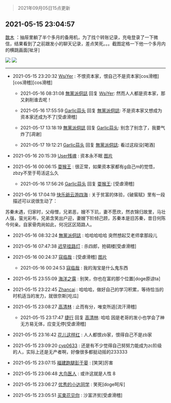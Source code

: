 > 2021年09月05日15点更新
<link rel="stylesheet" href="https://cdn.jsdelivr.net/gh/taotie6/sampleJSON@main/css/photo_show.css">


 ## 2021-05-15 23:04:57 

 [㪚木](https://www.coolapk.com/feed/27003350?shareKey=NTRhYmY3OWY2ZTM2NjEzMTc3ZWU~) ：抽屉里躺了半个多月的备用机，为了找个转账记录，充电登录了一下微信，结果看到了之前跟发小的聊天记录，差点笑死。。。截图定格一下他一个多月内的横跳画面[呲牙] 

<div class="album">
<img class="img-item" src="http://image.coolapk.com/feed/2021/0515/23/1081091_8b21722a_1094_5365@767x1860.jpeg" />
<img class="img-item" src="http://image.coolapk.com/feed/2021/0515/23/1081091_8408d39a_1094_5366@730x1892.jpeg" />
</div>

 ------- 

- 2021-05-15 23:20:32 [WsiYer](uid=3832235) : 不恨资本家，恨自己不是资本家[cos滑稽][cos滑稽][cos滑稽] 

    - 2021-05-16 08:31:08 [無黨派侗誌](uid=963651) 回复 [WsiYer](uid=3832235): 然而人人都是资本家，那又剥削谁去呢！ 

    - 2021-05-16 17:55:59 [Garlic蒜头](uid=473445) 回复 [無黨派侗誌](uid=963651): 不是资本家又想成为资本家还成为不了[受虐滑稽] 

    - 2021-05-17 13:18:19 [無黨派侗誌](uid=963651) 回复 [Garlic蒜头](uid=473445): 别念了别念了，我要气炸了[凋谢] 

    - 2021-05-17 19:12:21 [Garlic蒜头](uid=473445) 回复 [無黨派侗誌](uid=963651): 看过这段没[喝酒] 

- 2021-05-16 20:15:39 [User残魂](uid=1862817) : 资本永不眠 [图片](http://image.coolapk.com/feed/2021/0516/20/1862817_8ec6f9c0_7338_4206@215x286.jpeg)

- 2021-05-16 00:06:15 [耍猴王](uid=2055455) : 很正常，如果资本家都有g自己m的觉悟，zbzy不至于苟活这么久 

    - 2021-05-16 17:56:26 [Garlic蒜头](uid=473445) 回复 [耍猴王](uid=2055455): [受虐滑稽] 

- 2021-05-16 17:04:19 [快乐爺云游四海](uid=3678818) : 关于贫富的体验，《破窖赋》里有一段描述可以说很生动了：

苏秦未遇，归家时，父母憎，兄弟恶，嫂不下玑，妻不愿炊，然衣锦归故里，马壮人强，萤光彩布，兄弟含笑出户迎，妻嫂下阶倾己顾，苏秦本是旧苏秦，昔日何陈今何亲。自家骨肉尚如此，何况区区陌路人。 

- 2021-05-16 08:32:24 [無黨派侗誌](uid=963651) : 哈哈哈哈哈      突然想起艾老师拿那段儿 

- 2021-05-16 07:47:38 [迟早挂路灯](uid=874366) : 杀四郎，抢碉楼[受虐滑稽] 

- 2021-05-16 00:24:37 [寇临哉](uid=3365514) : [受虐滑稽] [图片](http://image.coolapk.com/feed/2021/0516/00/3365514_fcc68429_5876_4557@1440x3120.jpeg)

    - 2021-05-16 00:24:53 [寇临哉](uid=3365514) : 我的淘宝是什么鬼东西 

- 2021-05-15 23:55:09 [海洋之露](uid=1111949) : 别笑，你也在富的那个位置[doge原谅ta] 

- 2021-05-15 23:22:45 [Zhancai](uid=4245743) : 哈哈哈，做好自己的学习积累，等待恰当的时机适当的发力，就很奈斯[吃瓜] 

- 2021-05-15 23:08:27 [高清林](uid=8114305) : 止而有分，唯变所适[流汗滑稽] 

    - 2021-05-15 23:17:47 [捷行](uid=1629443) 回复 [高清林](uid=8114305): 哈哈  因是老哥的发小也学会了神无方易无体，应变无停[受虐滑稽] 

- 2021-05-15 23:16:42 [花儿这样红](uid=3618501) : 人人都恨zb家，恨得自己不是zb家 

- 2021-05-15 23:09:20 [cyp0633](uid=773302) : 还是有不少觉得自己努努力能成为zc阶级的人，实际上还是无产者啊，好像很多都挺动摇的233333 

- 2021-05-15 23:07:15 [福建跑腿彭于晏](uid=2698855) : [笑哭]厉害 

- 2021-05-15 23:06:48 [大鸟医人](uid=1511304) : 或许这就是人性 8 

- 2021-05-15 23:06:27 [优秀的小达同学](uid=3114536) : 笑死[doge呵斥] 

- 2021-05-15 23:05:51 [买束花见你](uid=3717339) : 沙富济贫[受虐滑稽] 

